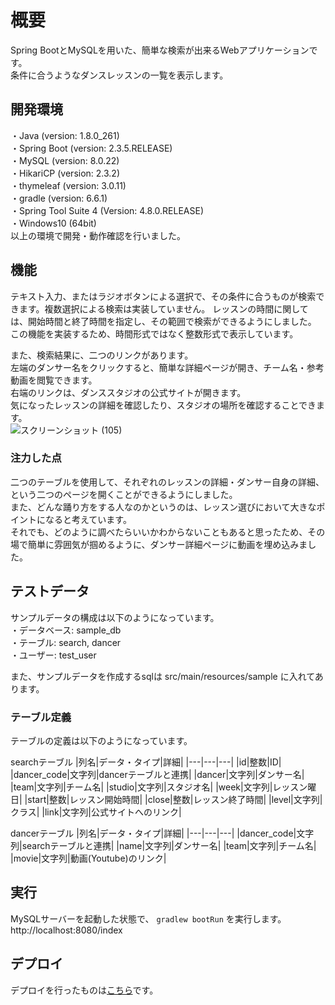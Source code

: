 # 概要
Spring BootとMySQLを用いた、簡単な検索が出来るWebアプリケーションです。  
条件に合うようなダンスレッスンの一覧を表示します。

  

## 開発環境
・Java (version: 1.8.0_261)  
・Spring Boot (version: 2.3.5.RELEASE)  
・MySQL (version: 8.0.22)  
・HikariCP (version: 2.3.2)  
・thymeleaf (version: 3.0.11)  
・gradle (version: 6.6.1)  
・Spring Tool Suite 4 (Version: 4.8.0.RELEASE)  
・Windows10 (64bit)  
以上の環境で開発・動作確認を行いました。

  

## 機能
テキスト入力、またはラジオボタンによる選択で、その条件に合うものが検索できます。複数選択による検索は実装していません。
レッスンの時間に関しては、開始時間と終了時間を指定し、その範囲で検索ができるようにしました。  
この機能を実装するため、時間形式ではなく整数形式で表示しています。 

また、検索結果に、二つのリンクがあります。  
左端のダンサー名をクリックすると、簡単な詳細ページが開き、チーム名・参考動画を閲覧できます。  
右端のリンクは、ダンススタジオの公式サイトが開きます。  
気になったレッスンの詳細を確認したり、スタジオの場所を確認することできます。  
![スクリーンショット (105)](https://user-images.githubusercontent.com/74140214/99505832-ad22cd00-29c4-11eb-9ae4-69f5af1e9a13.png)

  

### 注力した点
二つのテーブルを使用して、それぞれのレッスンの詳細・ダンサー自身の詳細、という二つのページを開くことができるようにしました。  
また、どんな踊り方をする人なのかというのは、レッスン選びにおいて大きなポイントになると考えています。  
それでも、どのように調べたらいいかわからないこともあると思ったため、その場で簡単に雰囲気が掴めるように、ダンサー詳細ページに動画を埋め込みました。 



## テストデータ
サンプルデータの構成は以下のようになっています。  
・データベース: sample_db  
・テーブル: search, dancer  
・ユーザー: test_user  

また、サンプルデータを作成するsqlは src/main/resources/sample に入れてあります。



### テーブル定義
テーブルの定義は以下のようになっています。  

searchテーブル
|列名|データ・タイプ|詳細|
|---|---|---|
|id|整数|ID|
|dancer_code|文字列|dancerテーブルと連携|
|dancer|文字列|ダンサー名|
|team|文字列|チーム名|
|studio|文字列|スタジオ名|
|week|文字列|レッスン曜日|
|start|整数|レッスン開始時間|
|close|整数|レッスン終了時間|
|level|文字列|クラス|
|link|文字列|公式サイトへのリンク|

dancerテーブル
|列名|データ・タイプ|詳細|
|---|---|---|
|dancer_code|文字列|searchテーブルと連携|
|name|文字列|ダンサー名|
|team|文字列|チーム名|
|movie|文字列|動画(Youtube)のリンク|

## 実行
MySQLサーバーを起動した状態で、
`` gradlew bootRun ``
を実行します。  
http://localhost:8080/index

## デプロイ
デプロイを行ったものは[こちら](https://dancersearch.herokuapp.com/)です。


